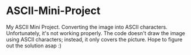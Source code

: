# ASCII-Mini-Project

My ASCII Mini Project. Converting the image into ASCII characters. Unfortunately, it's not working properly. The code doesn't draw the image using ASCII characters; instead, it only covers the picture. Hope to figure out the solution asap :)
